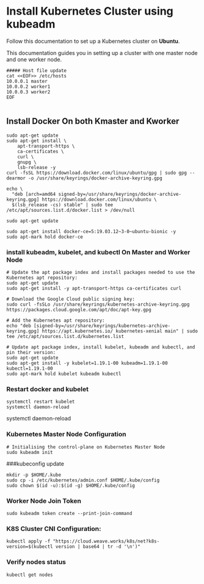 # Install Kubernetes Cluster using kubeadm
Follow this documentation to set up a Kubernetes cluster on __Ubuntu__.

This documentation guides you in setting up a cluster with one master node and one worker node.

```
##### Host file update
cat <<EOF>> /etc/hosts
10.0.0.1 master
10.0.0.2 worker1
10.0.0.3 worker2
EOF
  
```

## Install Docker On both Kmaster and Kworker
```
sudo apt-get update
sudo apt-get install \
    apt-transport-https \
    ca-certificates \
    curl \
    gnupg \
    lsb-release -y
curl -fsSL https://download.docker.com/linux/ubuntu/gpg | sudo gpg --dearmor -o /usr/share/keyrings/docker-archive-keyring.gpg

echo \
  "deb [arch=amd64 signed-by=/usr/share/keyrings/docker-archive-keyring.gpg] https://download.docker.com/linux/ubuntu \
  $(lsb_release -cs) stable" | sudo tee /etc/apt/sources.list.d/docker.list > /dev/null

sudo apt-get update

sudo apt-get install docker-ce=5:19.03.12~3-0~ubuntu-bionic -y
sudo apt-mark hold docker-ce

```
###  install kubeadm, kubelet, and kubectl On Master and Worker Node

```
# Update the apt package index and install packages needed to use the Kubernetes apt repository:
sudo apt-get update
sudo apt-get install -y apt-transport-https ca-certificates curl

# Download the Google Cloud public signing key:
sudo curl -fsSLo /usr/share/keyrings/kubernetes-archive-keyring.gpg https://packages.cloud.google.com/apt/doc/apt-key.gpg

# Add the Kubernetes apt repository:
echo "deb [signed-by=/usr/share/keyrings/kubernetes-archive-keyring.gpg] https://apt.kubernetes.io/ kubernetes-xenial main" | sudo tee /etc/apt/sources.list.d/kubernetes.list

# Update apt package index, install kubelet, kubeadm and kubectl, and pin their version:
sudo apt-get update
sudo apt-get install -y kubelet=1.19.1-00 kubeadm=1.19.1-00 kubectl=1.19.1-00
sudo apt-mark hold kubelet kubeadm kubectl

```
### Restart docker and kubelet
```
systemctl restart kubelet
systemctl daemon-reload

```

systemctl daemon-reload
### Kubernetes Master Node Configuration

```
# Initialising the control-plane on Kubernetes Master Node
sudo kubeadm init
```

###kubeconfig update
```
mkdir -p $HOME/.kube
sudo cp -i /etc/kubernetes/admin.conf $HOME/.kube/config
sudo chown $(id -u):$(id -g) $HOME/.kube/config
```
### Worker Node Join Token
```
sudo kubeadm token create --print-join-command
```

### K8S Cluster CNI Configuration:
```
kubectl apply -f "https://cloud.weave.works/k8s/net?k8s-version=$(kubectl version | base64 | tr -d '\n')"
```

### Verify nodes status
```
kubectl get nodes
```


